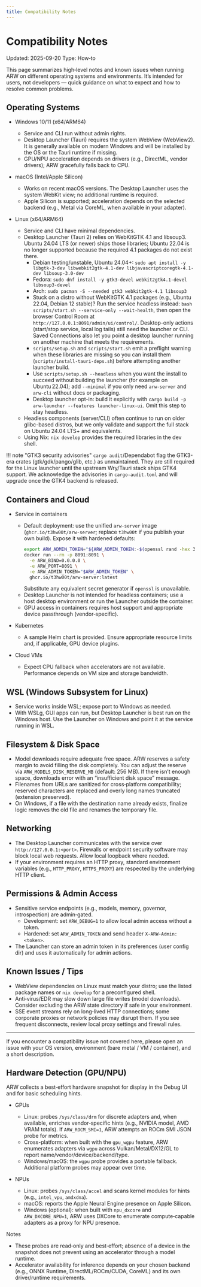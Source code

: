 ```yaml
---
title: Compatibility Notes
---
```


# Compatibility Notes
Updated: 2025-09-20
Type: How‑to

This page summarizes high‑level notes and known issues when running ARW on
different operating systems and environments. It’s intended for users, not
developers — quick guidance on what to expect and how to resolve common
problems.

## Operating Systems

- Windows 10/11 (x64/ARM64)
  - Service and CLI run without admin rights.
  - Desktop Launcher (Tauri) requires the system WebView (WebView2). It is
    generally available on modern Windows and will be installed by the OS or
    the Tauri runtime if missing.
  - GPU/NPU acceleration depends on drivers (e.g., DirectML, vendor drivers);
    ARW gracefully falls back to CPU.

- macOS (Intel/Apple Silicon)
  - Works on recent macOS versions. The Desktop Launcher uses the system WebKit
    view; no additional runtime is required.
  - Apple Silicon is supported; acceleration depends on the selected backend
    (e.g., Metal via CoreML, when available in your adapter).

- Linux (x64/ARM64)
  - Service and CLI have minimal dependencies.
  - Desktop Launcher (Tauri 2) relies on WebKitGTK 4.1 and libsoup3. Ubuntu 24.04 LTS
    (or newer) ships those libraries; Ubuntu 22.04 is no longer supported because the
    required 4.1 packages do not exist there.
    - Debian testing/unstable, Ubuntu 24.04+: `sudo apt install -y libgtk-3-dev libwebkit2gtk-4.1-dev libjavascriptcoregtk-4.1-dev libsoup-3.0-dev`
    - Fedora: `sudo dnf install -y gtk3-devel webkit2gtk4.1-devel libsoup3-devel`
    - Arch: `sudo pacman -S --needed gtk3 webkit2gtk-4.1 libsoup3`
    - Stuck on a distro without WebKitGTK 4.1 packages (e.g., Ubuntu 22.04, Debian 12 stable)? Run the service headless instead: `bash scripts/start.sh --service-only --wait-health`, then open the browser Control Room at `http://127.0.0.1:8091/admin/ui/control/`. Desktop-only actions (start/stop service, local log tails) still need the launcher or CLI. Saved Connections also let you point a desktop launcher running on another machine that meets the requirements.
    - `scripts/setup.sh` and `scripts/start.sh` emit a preflight warning when these libraries are missing so you can install them (`scripts/install-tauri-deps.sh`) before attempting another launcher build.
    - Use `scripts/setup.sh --headless` when you want the install to succeed without building the launcher (for example on Ubuntu 22.04); add `--minimal` if you only need `arw-server` and `arw-cli` without docs or packaging.
    - Desktop launcher opt-in: build it explicitly with `cargo build -p arw-launcher --features launcher-linux-ui`. Omit this step to stay headless.
  - Headless components (server/CLI) often continue to run on older glibc-based
    distros, but we only validate and support the full stack on Ubuntu 24.04 LTS+
    and equivalents.
  - Using Nix: `nix develop` provides the required libraries in the dev shell.

!!! note "GTK3 security advisories"
    `cargo audit`/Dependabot flag the GTK3-era crates (gtk/gdk/pango/glib, etc.) as unmaintained.
    They are still required for the Linux launcher until the upstream Wry/Tauri stack ships GTK4
    support. We acknowledge the advisories in `cargo-audit.toml` and will upgrade once the GTK4
    backend is released.

## Containers and Cloud

- Service in containers
  - Default deployment: use the unified `arw-server` image
    (`ghcr.io/t3hw00t/arw-server`; replace `t3hw00t` if you publish your own build).
    Expose it with hardened defaults:
    ```bash
    export ARW_ADMIN_TOKEN="${ARW_ADMIN_TOKEN:-$(openssl rand -hex 32)}"
    docker run --rm -p 8091:8091 \
      -e ARW_BIND=0.0.0.0 \
      -e ARW_PORT=8091 \
      -e ARW_ADMIN_TOKEN="$ARW_ADMIN_TOKEN" \
      ghcr.io/t3hw00t/arw-server:latest
    ```
    Substitute any equivalent secret generator if `openssl` is unavailable.
  - Desktop Launcher is not intended for headless containers; use a host
    desktop environment or run the Launcher outside the container.
  - GPU access in containers requires host support and appropriate device
    passthrough (vendor‑specific).

- Kubernetes
  - A sample Helm chart is provided. Ensure appropriate resource limits and, if
    applicable, GPU device plugins.

- Cloud VMs
  - Expect CPU fallback when accelerators are not available. Performance
    depends on VM size and storage bandwidth.

## WSL (Windows Subsystem for Linux)

- Service works inside WSL; expose port to Windows as needed.
- With WSLg, GUI apps can run, but Desktop Launcher is best run on the Windows
  host. Use the Launcher on Windows and point it at the service running in WSL.

## Filesystem & Disk Space

- Model downloads require adequate free space. ARW reserves a safety margin to
  avoid filling the disk completely. You can adjust the reserve via
  `ARW_MODELS_DISK_RESERVE_MB` (default: 256 MB). If there isn’t enough space,
  downloads error with an “insufficient disk space” message.
- Filenames from URLs are sanitized for cross‑platform compatibility; reserved
  characters are replaced and overly long names truncated (extension preserved).
- On Windows, if a file with the destination name already exists, finalize logic
  removes the old file and renames the temporary file.

## Networking

- The Desktop Launcher communicates with the service over `http://127.0.0.1:<port>`.
  Firewalls or endpoint security software may block local web requests. Allow
  local loopback where needed.
- If your environment requires an HTTP proxy, standard environment variables
  (e.g., `HTTP_PROXY`, `HTTPS_PROXY`) are respected by the underlying HTTP
  client.

## Permissions & Admin Access

- Sensitive service endpoints (e.g., models, memory, governor, introspection)
  are admin‑gated.
  - Development: set `ARW_DEBUG=1` to allow local admin access without a token.
  - Hardened: set `ARW_ADMIN_TOKEN` and send header `X-ARW-Admin: <token>`.
- The Launcher can store an admin token in its preferences (user config dir) and
  uses it automatically for admin actions.

## Known Issues / Tips

- WebView dependencies on Linux must match your distro; use the listed package
  names or `nix develop` for a preconfigured shell.
- Anti‑virus/EDR may slow down large file writes (model downloads). Consider
  excluding the ARW state directory if safe in your environment.
- SSE event streams rely on long‑lived HTTP connections; some corporate proxies
  or network policies may disrupt them. If you see frequent disconnects, review
  local proxy settings and firewall rules.

---

If you encounter a compatibility issue not covered here, please open an issue
with your OS version, environment (bare metal / VM / container), and a short
description.

## Hardware Detection (GPU/NPU)

ARW collects a best‑effort hardware snapshot for display in the Debug UI and for basic scheduling hints.

- GPUs
  - Linux: probes `/sys/class/drm` for discrete adapters and, when available, enriches vendor‑specific hints (e.g., NVIDIA model, AMD VRAM totals). If `ARW_ROCM_SMI=1`, ARW attempts an ROCm SMI JSON probe for metrics.
  - Cross-platform: when built with the `gpu_wgpu` feature, ARW enumerates adapters via `wgpu` across Vulkan/Metal/DX12/GL to report name/vendor/device/backend/type.
  - Windows/macOS: the `wgpu` probe provides a portable fallback. Additional platform probes may appear over time.

- NPUs
  - Linux: probes `/sys/class/accel` and scans kernel modules for hints (e.g., `intel_vpu`, `amdxdna`).
  - macOS: reports the Apple Neural Engine presence on Apple Silicon.
  - Windows (optional): when built with `npu_dxcore` and `ARW_DXCORE_NPU=1`, ARW uses DXCore to enumerate compute‑capable adapters as a proxy for NPU presence.

Notes
- These probes are read‑only and best‑effort; absence of a device in the snapshot does not prevent using an accelerator through a model runtime.
- Accelerator availability for inference depends on your chosen backend (e.g., ONNX Runtime, DirectML/ROCm/CUDA, CoreML) and its own driver/runtime requirements.
